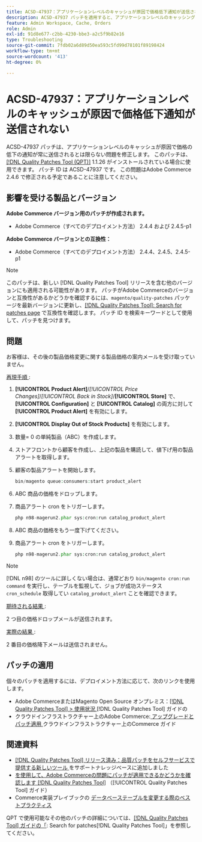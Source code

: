 ```yaml
---
title: ACSD-47937：アプリケーションレベルのキャッシュが原因で価格低下通知が送信されない
description: ACSD-47937 パッチを適用すると、アプリケーションレベルのキャッシングが原因で価格の低下を知らせるメッセージが常に送信されるとは限らないAdobe Commerceの問題を修正できます。
feature: Admin Workspace, Cache, Orders
role: Admin
exl-id: 91d8e677-c2bb-4230-bbe3-a2c5f9b82e16
type: Troubleshooting
source-git-commit: 7fdb02a6d89d50ea593c5fd99d78101f89198424
workflow-type: tm+mt
source-wordcount: '413'
ht-degree: 0%

---
```


# ACSD-47937：アプリケーションレベルのキャッシュが原因で価格低下通知が送信されない

ACSD-47937 パッチは、アプリケーションレベルのキャッシュが原因で価格の低下の通知が常に送信されるとは限らない問題を修正します。 このパッチは、[[!DNL Quality Patches Tool (QPT)]](https://experienceleague.adobe.com/en/docs/commerce-operations/tools/quality-patches-tool/quality-patches-tool-to-self-serve-quality-patches) 1.1.26 がインストールされている場合に使用できます。 パッチ ID は ACSD-47937 です。 この問題はAdobe Commerce 2.4.6 で修正される予定であることに注意してください。

## 影響を受ける製品とバージョン

**Adobe Commerce バージョン用のパッチが作成されます。**

* Adobe Commerce（すべてのデプロイメント方法） 2.4.4 および 2.4.5-p1

**Adobe Commerce バージョンとの互換性：**

* Adobe Commerce（すべてのデプロイメント方法） 2.4.4、2.4.5、2.4.5-p1

>[!NOTE]
>
>このパッチは、新しい [!DNL Quality Patches Tool] リリースを含む他のバージョンにも適用される可能性があります。 パッチがAdobe Commerceのバージョンと互換性があるかどうかを確認するには、`magento/quality-patches` パッケージを最新バージョンに更新し、[[!DNL Quality Patches Tool]: Search for patches page](https://experienceleague.adobe.com/tools/commerce-quality-patches/index.html) で互換性を確認します。 パッチ ID を検索キーワードとして使用して、パッチを見つけます。

## 問題

お客様は、その後の製品価格変更に関する製品価格の案内メールを受け取っていません。

<u> 再現手順 </u>:

1. **[!UICONTROL Product Alert]**/*[!UICONTROL Price Changes]*/*[!UICONTROL Back in Stock]*/**[!UICONTROL Store]** で、**[!UICONTROL Configuration]** と **[!UICONTROL Catalog]** の両方に対して **[!UICONTROL Product Alert]** を有効にします。
1. **[!UICONTROL Display Out of Stock Products]** を有効にします。
1. 数量= 0 の単純製品（ABC）を作成します。
1. ストアフロントから顧客を作成し、上記の製品を購読して、値下げ用の製品アラートを取得します。
1. 顧客の製品アラートを開始します。

   ```PHP
   bin/magento queue:consumers:start product_alert
   ```

1. ABC 商品の価格をドロップします。
1. 商品アラート cron をトリガーします。

   ```PHP
   php n98-magerun2.phar sys:cron:run catalog_product_alert
   ```

1. ABC 商品の価格をもう一度下げてください。
1. 商品アラート cron をトリガーします。

   ```PHP
   php n98-magerun2.phar sys:cron:run catalog_product_alert
   ```

>[!NOTE]
>
>[!DNL n98] のツールに詳しくない場合は、通常どおり `bin/magento cron:run command` を実行し、テーブルを監視して、ジョブが成功ステータス `cron_schedule` 取得してい `catalog_product_alert` ことを確認できます。

<u> 期待される結果 </u>:

2 つ目の価格ドロップメールが送信されます。

<u> 実際の結果 </u>:

2 番目の価格降下メールは送信されません。

## パッチの適用

個々のパッチを適用するには、デプロイメント方法に応じて、次のリンクを使用します。

* Adobe CommerceまたはMagento Open Source オンプレミス：[[!DNL Quality Patches Tool] > 使用状況 ](/help/tools/quality-patches-tool/usage.md) [!DNL Quality Patches Tool] ガイドの
* クラウドインフラストラクチャー上のAdobe Commerce:[ アップグレードとパッチ適用 ](https://experienceleague.adobe.com/docs/commerce-cloud-service/user-guide/develop/upgrade/apply-patches.html) クラウドインフラストラクチャー上のCommerce ガイド

## 関連資料

* [[!DNL Quality Patches Tool]  リリース済み：品質パッチをセルフサービスで提供する新しいツール ](https://experienceleague.adobe.com/en/docs/commerce-operations/tools/quality-patches-tool/quality-patches-tool-to-self-serve-quality-patches) をサポートナレッジベースに追加しました
* [ を使用して、Adobe Commerceの問題にパッチが適用できるかどうかを確認します  [!DNL Quality Patches Tool]](/help/tools/quality-patches-tool/patches-available-in-qpt/check-patch-for-magento-issue-with-magento-quality-patches.md) （[!UICONTROL Quality Patches Tool] ガイド）
* Commerce実装プレイブックの [ データベーステーブルを変更する際のベストプラクティス ](https://experienceleague.adobe.com/en/docs/commerce-operations/implementation-playbook/best-practices/development/modifying-core-and-third-party-tables#why-adobe-recommends-avoiding-modifications)


QPT で使用可能なその他のパッチの詳細については、[[!DNL Quality Patches Tool] ガイドの「](https://experienceleague.adobe.com/tools/commerce-quality-patches/index.html): Search for patches[!DNL Quality Patches Tool]」を参照してください。
